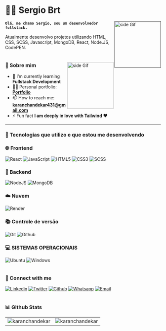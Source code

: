 # 🏄‍♂️ Sergio Brt 

<a href=""> <img src="https://i.giphy.com/VApOqITOXZAd2.webp" alt="side Gif" align="right" width="150" height="auto"/> </a>


**`Olá, me chamo Sergio, sou um desenvolvedor fullstack.`**

Atualmente desenvolvo projetos utilizando HTML, CSS, SCSS, Javascript, MongoDB, React, Node.JS, CodePEN. 

#

<a href="https://github.com/sergiobrt"> <img src="https://media3.giphy.com/media/ZEB6yFbLnhyQf7g3hn/giphy.gif" alt="side Gif" align="right" width="150" height="auto"/> </a>

### 🚀 Sobre mim

- 🌱 I’m currently learning **Fullstack Development**
- 👨‍💻 Personal portfolio: **<a href="https://karanchandekar.vercel.app/" target="_blank">Portfolio</a>**
- 📫 How to reach me: **karanchandekar431@gmail.com**
- ⚡ Fun fact **I am deeply in love with Tailwind ❤️**

---

### 🧰 Tecnologias que utilizo e que estou me desenvolvendo

### 🌐 Frontend

![React](https://img.shields.io/badge/react-%2320232a.svg?style=for-the-badge&logo=react&logoColor=%2361DAFB)
![JavaScript](https://img.shields.io/badge/javascript-%23323330.svg?style=for-the-badge&logo=javascript&logoColor=%23F7DF1E)
![HTML5](https://img.shields.io/badge/html5-%23E34F26.svg?style=for-the-badge&logo=html5&logoColor=white)
![CSS3](https://img.shields.io/badge/css3-%231572B6.svg?style=for-the-badge&logo=css3&logoColor=white)
![SCSS](https://img.shields.io/badge/SCSS-%23323330.svg?style=for-the-badge&logo=SASS&logoColor=%CC6699)
<br/>

### 🔧 Backend

![NodeJS](https://img.shields.io/badge/node.js-6DA55F?style=for-the-badge&logo=node.js&logoColor=white)
![MongoDB](https://img.shields.io/badge/MongoDB-4EA94B?style=for-the-badge&logo=mongodb&logoColor=white)
<br/>

### ☁️ Nuvem

![Render](https://img.shields.io/badge/Render-46E3B7?style=for-the-badge&logo=render&logoColor=white)
<br/>

### 📚 Controle de versão

![Git](https://img.shields.io/badge/GIT-E44C30?style=for-the-badge&logo=git&logoColor=white)
![Github](https://img.shields.io/badge/github-black.svg?style=for-the-badge&logo=github&logoColor=white)
<br/>

### 💻 SISTEMAS OPERACIONAIS

![Ubuntu](https://img.shields.io/badge/Ubuntu-E95420?style=for-the-badge&logo=ubuntu&logoColor=white)
![Windows](https://img.shields.io/badge/Windows-0078D6?style=for-the-badge&logo=windows&logoColor=white)
<br/>

#

### 🔗 Connect with me

[![Linkedin](https://img.shields.io/badge/linked%20in-blue.svg?style=for-the-badge&logo=linkedin&logoColor=white)](https://linkedin.com/in/karan-chandekar-a87263219)
[![Twitter](https://img.shields.io/badge/Twitter-1DA1F2?style=for-the-badge&logo=twitter&logoColor=white)](https://twitter.com/karanchandekar1)
[![Github](https://img.shields.io/badge/github-black.svg?style=for-the-badge&logo=github&logoColor=white)](https://github.com/KaranChandekar)
[![Whatsapp](https://img.shields.io/badge/whatsapp-%2300FF00.svg?style=for-the-badge&logo=whatsapp&logoColor=white)](https://api.whatsapp.com/send/?phone=7798227672&text=I+read+your+portfolio.+I%27m+&type=phone_number&app_absent=0)
[![Email](https://img.shields.io/badge/email-red.svg?style=for-the-badge&logo=gmail&logoColor=white)](mailto:karanchandekar431@gmail.com)

#

### 📊 Github Stats

<table>
  <tr>
    <td><img src="https://github-readme-stats.vercel.app/api?username=karanchandekar&show_icons=true&locale=en&theme=highcontrast&hide_border=true" alt="karanchandekar" /></td>
    <td><img src="https://github-readme-stats.vercel.app/api/top-langs?username=karanchandekar&show_icons=true&locale=en&layout=compact&theme=highcontrast&hide_border=true" alt="karanchandekar" /></td
  </tr>
</table>

#
